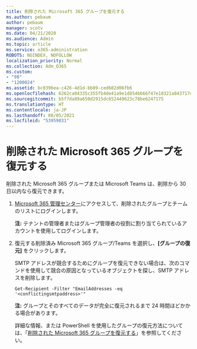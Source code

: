 ```yaml
---
title: 削除された Microsoft 365 グループを復元する
ms.author: pebaum
author: pebaum
manager: scotv
ms.date: 04/21/2020
ms.audience: Admin
ms.topic: article
ms.service: o365-administration
ROBOTS: NOINDEX, NOFOLLOW
localization_priority: Normal
ms.collection: Adm_O365
ms.custom:
- "98"
- "1200024"
ms.assetid: bc0396ea-c426-4d1d-bb89-ced602d06fb6
ms.openlocfilehash: 6262ca04335c355fb4de41a9e1d854b666f47e10321a843717d6eb951c46cafd
ms.sourcegitcommit: b5f7da89a650d2915dc652449623c78be6247175
ms.translationtype: HT
ms.contentlocale: ja-JP
ms.lasthandoff: 08/05/2021
ms.locfileid: "53959031"
---
```

# <a name="restore-a-deleted-microsoft-365-group"></a>削除された Microsoft 365 グループを復元する

削除された Microsoft 365 グループまたは Microsoft Teams は、削除から 30 日以内なら復元できます。

1. [Microsoft 365 管理センター](https://aka.ms/RestoreDeletedGroup)にアクセスして、削除されたグループとチームのリストにログインします。

    **注:** テナントの管理者またはグループ管理者の役割に割り当てられているアカウントを使用してログインします。

1. 復元する削除済み Microsoft 365 グループ/Teams を選択し、**[グループの復元]** をクリックします。

    SMTP アドレスが競合するためにグループを復元できない場合は、次のコマンドを使用して競合の原因となっているオブジェクトを探し、SMTP アドレスを削除します。

    `Get-Recipient -Filter "EmailAddresses -eq '<conflictingsmtpaddress>'"`

    **注:** グループとそのすべてのデータが完全に復元されるまで 24 時間ほどかかる場合があります。

    詳細な情報、または PowerShell を使用したグループの復元方法については、「[削除された Microsoft 365 グループを復元する](https://go.microsoft.com/fwlink/?linkid=867802)」を参照してください。